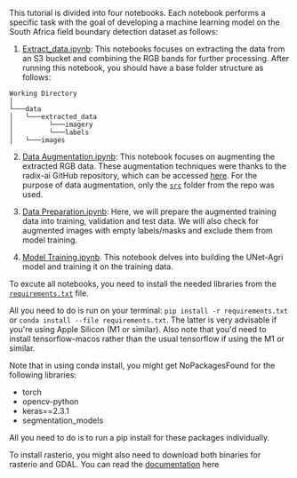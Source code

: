 This tutorial is divided into four notebooks. Each notebook performs a specific task with the goal of developing a machine learning model on the South Africa field boundary detection dataset as follows:

1. [Extract_data.ipynb](https://github.com/radiantearth/mlhub-tutorials/blob/mali-crop-type/notebooks/South-Africa-Field-Boundary/1.%20Extract_data.ipynb): This notebooks focuses on extracting the data from an S3 bucket and combining the RGB bands for further processing.
After running this notebook, you should have a base folder structure as follows:
```
Working Directory    
│
└───data
│   └───extracted_data
│         └───imagery
│         └───labels
│   └───images
```

2. [Data Augmentation.ipynb](https://github.com/radiantearth/mlhub-tutorials/blob/mali-crop-type/notebooks/South-Africa-Field-Boundary/2.%20Data%20Augmentation.ipynb): This notebook focuses on augmenting the extracted RGB data. These augmentation techniques were thanks to the radix-ai GitHub repository, which can be accessed [here](https://github.com/radix-ai/agoro-field-boundary-detector). 
For the purpose of data augmentation, only the [`src`](https://github.com/radix-ai/agoro-field-boundary-detector/tree/master/src/agoro_field_boundary_detector) folder from the repo was used.

3. [Data Preparation.ipynb](https://github.com/radiantearth/mlhub-tutorials/blob/mali-crop-type/notebooks/South-Africa-Field-Boundary/3.%20Data%20Preparation.ipynb): Here, we will prepare the augmented training data into training, validation and test data. We will also check for augmented images with empty labels/masks and exclude them from model training.

4. [Model Training.ipynb](https://github.com/radiantearth/mlhub-tutorials/blob/mali-crop-type/notebooks/South-Africa-Field-Boundary/4.%20Model%20Training.ipynb). This notebook delves into building the UNet-Agri model and training it on the training data. 

To excute all notebooks, you need to install the needed libraries from the [`requirements.txt`](https://github.com/radiantearth/mlhub-tutorials/blob/mali-crop-type/notebooks/South-Africa-Field-Boundary/requirements.txt) file.

All you need to do is run on your terminal:
`pip install -r requirements.txt`
or `conda install --file requirements.txt`. The latter is very advisable if you're using Apple Silicon (M1 or similar). Also note that you'd need to install tensorflow-macos rather than the usual tensorflow if using the M1 or similar.

Note that in using conda install, you might get NoPackagesFound for the following libraries:

  - torch
  - opencv-python
  - keras==2.3.1
  - segmentation_models

All you need to do is to run a pip install for these packages individually.

To install rasterio, you might also need to download both binaries for rasterio and GDAL. You can read the [documentation](https://rasterio.readthedocs.io/en/latest/installation.html) here  
